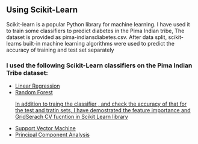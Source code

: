 <h2> Using Scikit-Learn </h2>

  <p>Scikit-learn is a popular Python library for machine learning. I have used it to train some classifiers to
predict diabetes in the Pima Indian tribe, The dataset is provided as pima-indiansdiabetes.csv. After data split, scikit-learns built-in machine learning algorithms were used to predict the accuracy of training and test set separately</p>
 

  <h3>I used the following Scikit-Learn classifiers on the Pima Indian Tribe dataset:</h3>
  <ul>
    <li><a href='https://scikit-learn.org/stable/modules/generated/sklearn.linear_model.LinearRegression.html'>Linear Regression</a></li>
    <li><a href='https://scikit-learn.org/stable/modules/generated/sklearn.ensemble.RandomForestClassifier.html'>Random Forest
            <p>In addition to traing the classifier , and check the accuracy of that for the test and tratin sets, I have demostrated the feature importance and GridSerach CV fucntion in Scikit Learn library</p></a></li>
    <li><a href='https://scikit-learn.org/stable/modules/svm.html'>Support Vector Machine</a></li>
    <li><a href='https://scikit-learn.org/stable/modules/generated/sklearn.decomposition.PCA.html'>Principal Component Analysis</a></li>
  </ul>
 

  

